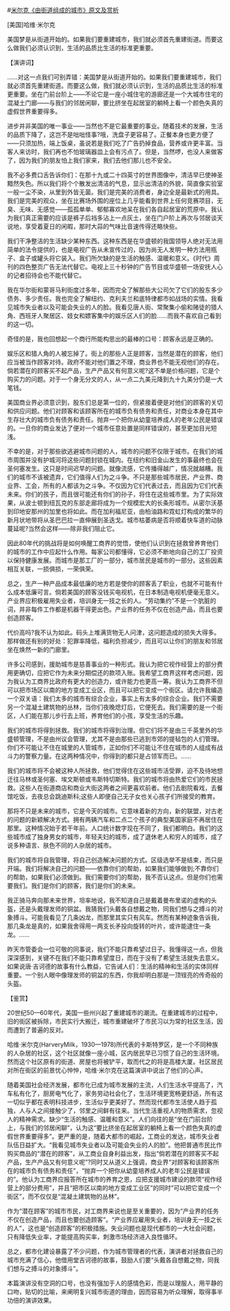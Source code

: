 #[米尔克《由街道组成的城市》原文及赏析](https://www.vrrw.net/wx/14542.html)

[美国]哈维·米尔克

美国梦是从街道开始的。如果我们要重建城市，我们就必须首先重建街道。而要这么做我们必须认识到，生活的品质比生活的标准更重要。

【演讲词】

……对这一点我们可别弄错：美国梦是从街道开始的。如果我们要重建城市，我们就必须首先重建街道。而要这么做，我们就必须认识到，生活的品质比生活的标准更重要。坐在门前台阶上——不论它是一座小城住宅的游廊还是一个大城市住宅的混凝土门廊——与我们的邻居闲聊，要比挤坐在起居室的躺椅上看一个颜色失真的虚假世界重要得多。

进步并非美国的唯一事业——当然也不是它最重要的事业。随着技术的发展，生活的品质下降了，这岂不是咄咄怪事?哦，洗盘子更容易了。正餐本身也更方便了——只须加热，端上饭桌，虽说若是我们吃了广告扔掉食品，营养或许更丰富。当客人来访时，我们再也不怕玻璃器皿上会有污点了。但是，当然啰，也没人来做客了，因为我们的朋友怕上我们家来，我们去他们那儿也不安全。

我不必多费口舌告诉你们：在那十九或二十四英寸的世界图像中，清洁早已使神圣黯然失色。所以我们将个个散发出清洁的气息，显示出清洁的外貌，简直像实验室一般一尘不染，从里到外皆无菌。我们是完美的消费者，身边全是最新式的用具。我们是完美的观众，坐在比赛场外围的座位上几乎能看到世界上任何竞赛项目，无臭、无味、无感觉——孤孤单单、郁郁寡欢地呆在我们各自起居室的荒原中。我认为我们真正需要的应该是裤子后裆多沾上一点灰土，坐在门户阶上再次与邻居谈天说地，享受着夏日的闲暇，那时大蒜的气味比音速传得还略快些。

我们干净整洁的生活缺少某种东西。这种东西是在华盛顿的我国领导人绝对无法用简单的法令提供的，也是电视广告从未宣传过的，因为尚无人发明一种方法用瓶子、盒子或罐头将它装入。我们所欠缺的是生活的触感、温暖和意义。《时代》周刊的四色整页广告无法代替它。电视上三十秒钟的广告节目或华盛顿一场安抚人心的记者招待会也不能代替它。

我在华尔街和蒙哥马利街度过多年，因而完全了解那些大公司欠了它们的股东多少债务、多少责任。我也完全了解纽约、克利夫兰和底特律都市如战场的实情。我看见城市失业者以及可能会失业的人的脸。我看见唐人街、常聚集小偷和赌徒的猎人角、西班牙人聚居区、妓女和嫖客集中的娱乐区人们的脸……而我不喜欢自己看到的这一切。

奇怪的是，我也回想起一个商行所能构思出的最棒的口号：顾客永远是正确的。



娱乐区和猎人角的人被忘掉了。街上的那些人正是顾客，当然是潜在的顾客，他们应当被当作顾客对待。政府不能对他们置之不理，商业界也不能无视他们的存在。倘若潜在的顾客买不起产品，生产产品又有何意义呢?这不单是价格问题，它是个购买力的问题。对于一个身无分文的人，从一点二九美元降到九十九美分仍是一大笔钱。

美国商业界必须意识到，股东们总是第一位的，但紧接着便是对他们的顾客的关切和供应问题。他们对顾客和该顾客所在的城市负有债务和责任，对商业本身在其中生存壮大的城市负有债务和责任。抛弃一个把你从幼童培养成人的老年公民是错误的。一旦你的商业发达了便对一个城市任意处置是同样错误的，甚至更加目光短浅。

不幸的是，对于那些欲逃避城市问题的人，城市的问题不仅限于城市。在我们的城市周围并没有护城河将这些问题封锁在城内。在纽约和旧金山发生的事最终也会在圣何塞发生。这只是时间迟早的问题。就像流感，它传播得越广，情况就越糟。我们的城市不该被遗弃，它们值得人们为之斗争。不只是那些城市居民，产业界、商业界、工会，所有的人都该为之斗争。不仅因为它们代表过去，而且因为它们代表未来。你们的孩子，而且很可能还有你们的孙子，将住在这些城市里。为了实际效果，从波士顿到纽瓦克的东部走廊将成为一个规模宏大的长条形城市。从密尔沃基到印地安那州的加里也将如此。而在加利福尼亚，由柏油路和霓虹灯构成的繁华的新月状地带将从圣巴巴拉一直伸展到圣迭戈。城市枯萎病是否将顺着快车道的动脉蔓延呢?当然会这样——除非我们阻止它。

因此80年代的挑战将是如何唤醒工商界的觉悟，使他们认识到在拯救曾养育他们的城市的工作中应起什么作用。每家公司都懂得，它必须不断地向自己的工厂投资以保持健康发展。而城市是那工厂的一部分，城市居民是城市的一部分。这些因素相互关联，一损俱损，一荣俱荣。

总之，生产一种产品成本最低廉的地方若是使你的顾客丢了职业，也就不可能有什么成本低廉可言。倘若美国的顾客没钱买电视机，在日本制造电视机便毫无意义。产业界应积极雇用失业者，培训身无一技之长的人。“劳动集约”不是一个肮脏的词，并非每件工作都是机器干得更出色。产业界的任务不仅在创造产品，而且也要创造顾客。

代价高吗?我不认为如此。码头上堆满货物无人问津，这问题造成的损失大得多。那样做还有别的好处：犯罪率降低，福利负担减少，而且可以让你们的朋友和邻居坐在焕然一新的门廊里。

许多公司感到，援助城市是慈善事业的一种形式。我认为把它视作经营上的部分费用更确切，应把它作为未来分期偿还的款项入账。我希望工商界这样考虑问题，因为我认为工商界比政府有更大的创造力，或许能力也更高一筹。我认为工商界不但可以把市场区以南的地方变成工业区，而且可以把它变成一个街区。请允许我编造一个双关语：我们太多的城市有综合企业，事实上有太多的综合企业。我们不需要另一个混凝土建筑物的丛林，当你们夜晚熄灯后，它便死去。我们需要的是一个街区，人们能在那儿步行去上班，养育他们的小孩，享受生活的乐趣。

我们的城市将得到拯救。我们的城市将得到治理。但它们将不是由三千英里外的华盛顿管理，不是由州议会管理，尤其不是由那些已逃到市郊的提毡包的人们管理。你们不可能让不住在城里的人管城市，正如你们不可能让不住在城市的人组成有战斗力的警察力量。在这两种情况中，你得到的都只是占领军而已。……

我们的城市将不会被这种人所拯救，他们觉得住在这些城市活受罪，迫不及待地想迁往马林或圣何塞、埃文斯顿或韦斯特切斯特。我们的城市将由热爱它们的市民拯救。这些人在街道商店和商业大街这两者之间更喜欢前者。他们去剧院看戏，去餐馆吃饭，去夜总会跳迪斯科;这些人即便自己无子女也关心孩子们所接受的教育。

那将不只是未来的城市，它是今天的城市。它意味着新的方向，新的联盟，对古老的问题的新颖解决方式。拥有两辆汽车和二点二个孩子的典型美国家庭不再居住在那里。这种情况始于若干年前。人口统计数字现在不同了，我们都明白。我们的这些城市成了独身男女的城市，年轻夫妇的城市，成了退休老人和穷人的城市，成了说多种语言、肤色不同的人杂居的城市。

我们的城市将自我管理，将自己创造解决问题的方式。区级选举不是结束，而只是开端。我们将解决自己的问题——依靠你们的帮助，如果我们能够做到;不靠你们的帮助，如果我们必须做到。我们需要你们的帮助，我不否认这点。但是你们也需要我们。我们是你们的顾客，我们是你们的未来。

我正骑马奔向那未来世界，坦率地说，我不知道自己是戴着曼布里诺的虚构的头盔，还是头戴理发师的铜盆。我猜我们头戴各自想戴之物，同我们想与之搏斗的对象搏斗。可能我看见了几条凶龙，而那里其实只有风车。然而有某种迹象告诉我，那几条龙是真的，如果我舍得用一两支长矛投向旋转的叶片，或许能逮住一条龙。……

昨天市管委会一位可敬的同事说，我们不能只靠希望过日子。我懂得这一点，但我深深感到，关键不在我们不能只靠希望度日，而在于没有了希望生活就失去意义。如果说唐·吉诃德的故事有什么教益，它告诫人们：生活的精神和生活的实体同样重要。一个别人眼中像理发师的铜盆的东西，你我却明白那是一顶锃亮的传奇般的头盔。

【鉴赏】

20世纪50—60年代，美国一些州兴起了重建城市的潮流。在重建城市的过程中，旧的街区被拆除，市民实行大搬迁，城市重建破坏了市民习以为常的社区生活，因而遭到了普遍的反对。

哈维·米尔克(HarveryMilk，1930—1978)所代表的卡斯特罗区，是一个不同种族的人杂居的社区，这个社区就像一座小城，区内居民早已习惯了自己的生活环境。然而这个社区原有的街道、房屋也将被铲平，取而代之的将是高楼大厦。社区居民对所在街区的前景忧心忡忡，哈维·米尔克在这篇演讲中说出了他们的心声。

随着美国社会经济发展，都市化已成为城市发展的主流，人们生活水平提高了，汽车私有化了，厨房电气化了，家务劳动社会化了，生活环境更宽畅更舒适，所有这一切似乎都在表明科技进步，生活似乎更美好了。然而现代都市生活使人趋于孤独，人与人之间接触少了，邻里之间鲜有往来。当代生活重视人的物质需求，忽视人的精神需求。缺少“生活的触感、温暖和意义”。人们向往的是“坐在门前台阶上，与我们的邻居闲聊”，认为这“要比挤坐在起居室的躺椅上看一个颜色失真的虚假世界重要得多”。更严重的是，随着大都市的崛起，工商业的发达，城市失业者队伍日益扩大。“我看见城市失业者以及可能会失业的人的脸”。他把普通市民比作购买商品的“潜在的顾客”，从工商业自身利益出发，指出“倘若潜在的顾客买不起产品，生产产品又有何意义呢”?同时又从道义上强调，商业界“对顾客和该顾客所在的城市负有债务和责任”，“抛弃一个把你从幼童培养成人的老年公民是错误的”。他认为工商界应报答所在城市的养育之恩，应把支援城市建设的款项“视作经营上的部分费用”，并且“把市区以南的地方变成工业区”的同时“可以把它变成一个街区”，而不仅仅是“混凝土建筑物的丛林”。

作为“潜在顾客”的城市市民，对工商界来说也是至关重要的，因为“产业界的任务不仅在创造产品，而且也要创造顾客”。“产业界应雇用失业者，培训身无一技之长的人”，这也是“创造顾客”的积极措施。失业问题也是现代都市的一大社会问题，只有降低失业率，才能提高购买率，刺激市场经济进入良性循环。

总之，都市化建设暴露了不少问题，作为城市管理者的代表，演讲者对拯救自己的城市充满了信心，他借用堂吉诃德的故事，鼓励人们要“头戴各自想戴之物，同我们想与之搏斗的对象搏斗”。

本篇演讲没有空洞的口号，也没有强加于人的感情色彩，而是以理服人，用平静的口吻，贴切的比喻，来阐明复兴城市街道的理由，因而容易为听众理解，取得事半功倍的演讲效果。


